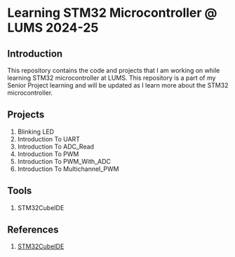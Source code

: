 # Learning STM32 Microcontroller @ LUMS 2024-25
## Introduction
This repository contains the code and projects that I am working on while learning STM32 microcontroller at LUMS. This repository is a part of my Senior Project learning and will be updated as I learn more about the STM32 microcontroller.

## Projects
1. Blinking LED
2. Introduction To UART
3. Introduction To ADC_Read
4. Introduction To PWM
5. Introduction To PWM_With_ADC
6. Introduction To Multichannel_PWM

## Tools
1. STM32CubeIDE


## References
1. [STM32CubeIDE](https://www.st.com/en/development-tools/stm32cubeide.html)
